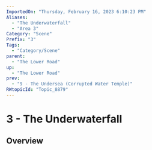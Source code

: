 ```yaml
---
ImportedOn: "Thursday, February 16, 2023 6:10:23 PM"
Aliases:
  - "The Underwaterfall"
  - "Area 3"
Category: "Scene"
Prefix: "3"
Tags:
  - "Category/Scene"
parent:
  - "The Lower Road"
up:
  - "The Lower Road"
prev:
  - "9 - The Undersea (Corrupted Water Temple)"
RWtopicId: "Topic_8879"
---
```

# 3 - The Underwaterfall
## Overview
